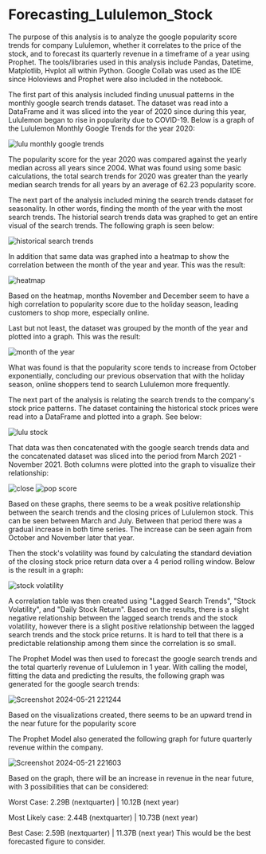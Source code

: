# Forecasting_Lululemon_Stock

The purpose of this analysis is to analyze the google popularity score trends for company Lululemon, whether it correlates to the price of the stock, and to forecast its quarterly revenue in a timeframe of a year using Prophet. The tools/libraries used in this analysis include Pandas, Datetime, Matplotlib, Hvplot all within Python. Google Collab was used as the IDE since Holoviews and Prophet were also included in the notebook. 

The first part of this analysis included finding unusual patterns in the monthly google search trends dataset. The dataset was read into a DataFrame and it was sliced into the year of 2020 since during this year, Lululemon began to rise in popularity due to COVID-19. Below is a graph of the Lululemon Monthly Google Trends for the year 2020:

![lulu monthly google trends](https://github.com/eduardo20calvo/Forecasting_Lululemon_Stock/assets/104874384/43d1043a-7869-4e30-ba65-56cd9a621667)

The popularity score for the year 2020 was compared against the yearly median across all years since 2004. What was found using some basic calculations, the total search trends for 2020 was greater than the yearly median search trends for all years by an average of 62.23 popularity score.

The next part of the analysis included mining the search trends dataset for seasonality. In other words, finding the month of the year with the most search trends. The historial search trends data was graphed to get an entire visual of the search trends. The following graph is seen below:

![historical search trends](https://github.com/eduardo20calvo/Forecasting_Lululemon_Stock/assets/104874384/970b2d20-3339-481f-a0d6-c99245c59798)

In addition that same data was graphed into a heatmap to show the correlation between the month of the year and year. This was the result:

![heatmap](https://github.com/eduardo20calvo/Forecasting_Lululemon_Stock/assets/104874384/21ee8bff-ba82-4571-8bc9-4c7dc0a64728)

Based on the heatmap, months November and December seem to have a high correlation to popularity score due to the holiday season, leading customers to shop more, especially online.

Last but not least, the dataset was grouped by the month of the year and plotted into a graph. This was the result:

![month of the year](https://github.com/eduardo20calvo/Forecasting_Lululemon_Stock/assets/104874384/9375e0d5-a1c1-46a7-a08e-8c6846565840)

What was found is that the popularity score tends to increase from October exponentially, concluding our previous observation that with the holiday season, online shoppers tend to search Lululemon more frequently.

The next part of the analysis is relating the search trends to the company's stock price patterns. The dataset containing the historical stock prices were read into a DataFrame and plotted into a graph. See below:

![lulu stock](https://github.com/eduardo20calvo/Forecasting_Lululemon_Stock/assets/104874384/944aedf3-c8b9-4d04-be73-77e246d7c926)

That data was then concatenated with the google search trends data and the concatenated dataset was sliced into the period from March 2021 - November 2021. Both columns were plotted into the graph to visualize their relationship:

![close](https://github.com/eduardo20calvo/Forecasting_Lululemon_Stock/assets/104874384/dcaa2f65-466f-461d-9ec3-44b0e442b90a)
![pop score](https://github.com/eduardo20calvo/Forecasting_Lululemon_Stock/assets/104874384/4971eea0-1c9a-4d46-bf12-0aff3f115e52)

Based on these graphs, there seems to be a weak positive relationship between the search trends and the closing prices of Lululemon stock. This can be seen between March and July. Between that period there was a gradual increase in both time series. The increase can be seen again from October and November later that year.

Then the stock's volatility was found by calculating the standard deviation of the closing stock price return data over a 4 period rolling window. Below is the result in a graph:

![stock volatility](https://github.com/eduardo20calvo/Forecasting_Lululemon_Stock/assets/104874384/6e3493c9-512e-40a6-b5ce-a44e00d81acb)

A correlation table was then created using "Lagged Search Trends", "Stock Volatility", and "Daily Stock Return". Based on the results, there is a slight negative relationship between the lagged search trends and the stock volatility, however there is a slight positive relationship between the lagged search trends and the stock price returns. It is hard to tell that there is a predictable relationship among them since the correlation is so small.

The Prophet Model was then used to forecast the google search trends and the total quarterly revenue of Lululemon in 1 year. With calling the model, fitting the data and predicting the results, the following graph was generated for the google search trends:

![Screenshot 2024-05-21 221244](https://github.com/eduardo20calvo/Forecasting_Lululemon_Stock/assets/104874384/303657bf-4ae8-4bcd-8966-5baf2b60f5b1)

Based on the visualizations created, there seems to be an upward trend in the near future for the popularity score

The Prophet Model also generated the following graph for future quarterly revenue within the company. 

![Screenshot 2024-05-21 221603](https://github.com/eduardo20calvo/Forecasting_Lululemon_Stock/assets/104874384/15846f87-8db6-49ab-8dea-3606327df0d3)

Based on the graph, there will be an increase in revenue in the near future, with 3 possibilities that can be considered:

Worst Case:  2.29B (nextquarter) | 10.12B (next year)

Most Likely case:  2.44B (nextquarter) | 10.73B (next year)

Best Case:  2.59B (nextquarter) | 11.37B (next year) This would be the best forecasted figure to consider.
